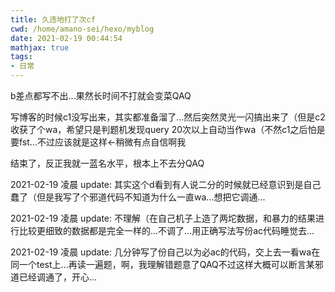 ```yaml
---
title: 久违地打了次cf
cwd: /home/amano-sei/hexo/myblog
date: 2021-02-19 00:44:54
mathjax: true
tags:
- 日常
---
```


b差点都写不出...果然长时间不打就会变菜QAQ

写博客的时候c1没写出来，其实都准备溜了...然后突然灵光一闪搞出来了（但是c2收获了个wa，希望只是判题机发现query 20次以上自动当作wa（不然c1之后怕是要fst...不过应该就是这样$\leftarrow$稍微有点自信啊我

结束了，反正我就一蓝名水平，根本上不去分QAQ

2021-02-19 凌晨 update: 其实这个d看到有人说二分的时候就已经意识到是自己蠢了（但是我写了个邪道代码不知道为什么一直wa...想把它调通...

2021-02-19 凌晨 update: 不理解（在自己机子上造了两坨数据，和暴力的结果进行比较更细致的数据都是完全一样的...不调了...用正确写法写份ac代码睡觉去...

2021-02-19 凌晨 update: 几分钟写了份自己以为必ac的代码，交上去一看wa在同一个test上...再读一遍题，啊，我理解错题意了QAQ不过这样大概可以断言某邪道已经调通了，开心...

